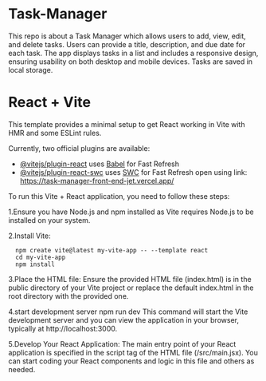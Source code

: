 
# Task-Manager
This repo is about a Task Manager which allows users to add, view, edit, and delete tasks. Users can provide a title, description, and due date for each task. The app displays tasks in a list and includes a responsive design, ensuring usability on both desktop and mobile devices. Tasks are saved in local storage.
# React + Vite
This template provides a minimal setup to get React working in Vite with HMR and some ESLint rules.

Currently, two official plugins are available:

- [@vitejs/plugin-react](https://github.com/vitejs/vite-plugin-react/blob/main/packages/plugin-react/README.md) uses [Babel](https://babeljs.io/) for Fast Refresh
- [@vitejs/plugin-react-swc](https://github.com/vitejs/vite-plugin-react-swc) uses [SWC](https://swc.rs/) for Fast Refresh
open using link: https://task-manager-front-end-jet.vercel.app/


To run this Vite + React application, you need to follow these steps:

1.Ensure you have Node.js and npm installed as Vite requires Node.js to be installed on your system.


2.Install Vite:

      npm create vite@latest my-vite-app -- --template react
      cd my-vite-app
      npm install

3.Place the HTML file: Ensure the provided HTML file (index.html) is in the public directory of your Vite project or replace the default index.html in the root directory with the provided one.

4.start development server
     npm run dev
This command will start the Vite development server and you can view the application in your browser, typically at http://localhost:3000.

5.Develop Your React Application: The main entry point of your React application is specified in the script tag of the HTML file (/src/main.jsx). You can start coding your React components and logic in this file and others as needed.
